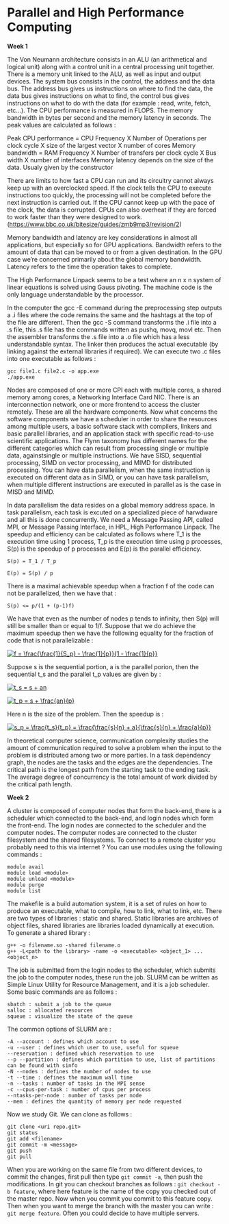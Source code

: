 # Parallel and High Performance Computing

**Week 1**

The Von Neumann architecture consists in an ALU (an arithmetical and logical unit) along with a control unit in a central processing unit together. There is a memory unit linked to the ALU, as well as input and output devices. The system bus consists in the control, the address and the data bus. The address bus gives us instructions on where to find the data, the data bus gives instructions on what to find, the control bus gives instructions on what to do with the data (for example : read, write, fetch, etc...). The CPU performance is measured in FLOPS. The memory bandwidth in bytes per second and the memory latency in seconds. The peak values are calculated as follows :

Peak CPU performance = CPU Frequency X Number of Operations per clock cycle X size of the largest vector X number of cores
Memory bandwidth = RAM Frequency X Number of transfers per clock cycle X Bus width X number of interfaces
Memory latency depends on the size of the data. Usualy given by the constructor

There are limits to how fast a CPU can run and its circuitry cannot always keep up with an overclocked speed. If the clock tells the CPU to execute instructions too quickly, the processing will not be completed before the next instruction is carried out. If the CPU cannot keep up with the pace of the clock, the data is corrupted. CPUs can also overheat if they are forced to work faster than they were designed to work. (https://www.bbc.co.uk/bitesize/guides/zmb9mp3/revision/2)

Memory bandwidth and latency are key considerations in almost all applications, but especially so for GPU applications. Bandwidth refers to the amount of data that can be moved to or from a given destination. In the GPU case we’re concerned primarily about the global memory bandwidth. Latency refers to the time the operation takes to complete.

The High Performance Linpack seems to be a test where an n x n system of linear equations is solved using Gauss pivoting. The machine code is the only language understandable by the processor.

In the computer the gcc -E command during the preprocessing step outputs a .i files where the code remains the same and the hashtags at the top of the file are different. Then the gcc -S command transforms the .i file into a .s file, this .s file has the commands written as pushq, movq, movl etc. Then the assembler transforms the .s file into a .o file which has a less understandable syntax. The linker then produces the actual executable (by linking against the external libraries if required). We can execute two .c files into one executable as follows :

```
gcc file1.c file2.c -o app.exe
./app.exe
```

Nodes are composed of one or more CPI each with multiple cores, a shared memory among cores, a Networking Interface Card NIC. There is an interconnection network, one or more frontend to access the cluster remotely. These are all the hardware components. Now what concerns the software components we have a scheduler in order to share the resources among multiple users, a basic software stack with compilers, linkers and basic parallel libraries, and an application stack with specific read-to-use scientific applications. The Flynn taxonomy has different names for the different categories which can result from processing single or multiple data, againstsingle or multiple instructions. We have SISD, sequential processing, SIMD on vector processing, and MIMD for distributed processing. You can have data parallelism, when the same instruction is executed on different data as in SIMD, or you can have task parallelism, when multiple different instructions are executed in parallel as is the case in MISD and MIMD. 

In data parallelism the data resides on a global memory address space. In task parallelism, each task is excuted on a specialized piece of harwdware and all this is done concurrently. We need a Message Passing API, called MPI, or Message Passing Interface, in HPL, High Performance Linpack. The speedup and efficiency can be calculated as follows where T_1 is the execution time using 1 process, T_p is the execution time using p processes, S(p) is the speedup of p processes and E(p) is the parallel efficiency.

```
S(p) = T_1 / T_p

E(p) = S(p) / p
```

There is a maximal achievable speedup when a fraction f of the code can not be parallelized, then we have that : 

```
S(p) <= p/(1 + (p-1)f)
```

We have that even as the number of nodes p tends to infinity, then S(p) will still be smaller than or equal to 1/f. Suppose that we do achieve the maximum speedup then we have the following equality for the fraction of code that is not parallelizable :

<a href="https://www.codecogs.com/eqnedit.php?latex=f&space;=&space;\frac{\frac{1}{S_p}&space;-&space;\frac{1}{p}}{1&space;-&space;\frac{1}{p}}" target="_blank"><img src="https://latex.codecogs.com/gif.latex?f&space;=&space;\frac{\frac{1}{S_p}&space;-&space;\frac{1}{p}}{1&space;-&space;\frac{1}{p}}" title="f = \frac{\frac{1}{S_p} - \frac{1}{p}}{1 - \frac{1}{p}}" /></a>

Suppose s is the sequential portion, a is the parallel porion, then the sequential t_s and the parallel t_p values are given by :

<a href="https://www.codecogs.com/eqnedit.php?latex=t_s&space;=&space;s&space;&plus;&space;an" target="_blank"><img src="https://latex.codecogs.com/gif.latex?t_s&space;=&space;s&space;&plus;&space;an" title="t_s = s + an" /></a>

<a href="https://www.codecogs.com/eqnedit.php?latex=t_p&space;=&space;s&space;&plus;&space;\frac{an}{p}" target="_blank"><img src="https://latex.codecogs.com/gif.latex?t_p&space;=&space;s&space;&plus;&space;\frac{an}{p}" title="t_p = s + \frac{an}{p}" /></a>

Here n is the size of the problem. Then the speedup is :

<a href="https://www.codecogs.com/eqnedit.php?latex=s_p&space;=&space;\frac{t_s}{t_p}&space;=&space;\frac{\frac{s}{n}&space;&plus;&space;a}{\frac{s}{n}&space;&plus;&space;\frac{a}{p}}" target="_blank"><img src="https://latex.codecogs.com/gif.latex?s_p&space;=&space;\frac{t_s}{t_p}&space;=&space;\frac{\frac{s}{n}&space;&plus;&space;a}{\frac{s}{n}&space;&plus;&space;\frac{a}{p}}" title="s_p = \frac{t_s}{t_p} = \frac{\frac{s}{n} + a}{\frac{s}{n} + \frac{a}{p}}" /></a>

In theoretical computer science, communication complexity studies the amount of communication required to solve a problem when the input to the problem is distributed among two or more parties. In a task dependency graph, the nodes are the tasks and the edges are the dependencies. The critical path is the longest path from the starting task to the ending task. The average degree of concurrency is the total amount of work divided by the critical path length.

**Week 2**

A cluster is composed of computer nodes that form the back-end, there is a scheduler which connected to the back-end, and login nodes which form the front-end. The login nodes are connected to the scheduler and the computer nodes. The computer nodes are connected to the cluster filesystem and the shared filesystems. To connect to a remote cluster you probably need to this via internet ? You can use modules using the following commands :

```
module avail
module load <module>
module unload <module>
module purge 
module list
```

The makefile is a build automation system, it is a set of rules on how to produce an executable, what to compile, how to link, what to link, etc. There are two types of libraries : static and shared. Static libraries are archives of object files, shared libraries are libraries loaded dynamically at execution. To generate a shared library :

```
g++ -o filename.so -shared filename.o
g++ -L<path to the library> -name -o <executable> <object_1> ... <object_n>
```

The job is submitted from the login nodes to the scheduler, which submits the job to the computer nodes, these run the job. SLURM can be written as Simple Linux Utility for Resource Management, and it is a job scheduler. Some basic commands are as follows :

```
sbatch : submit a job to the queue
salloc : allocated resources
squeue : visualize the state of the queue
```
The common options of SLURM are :

```
-A --account : defines which account to use
-u --user : defines which user to use, useful for squeue
--reservation : defined which reservation to use
--p --partition : defines which partition to use, list of partitions can be found with sinfo
-N --nodes : defines the number of nodes to use
-t --time : defines the maximum wall time
-n --tasks : number of tasks in the MPI sense
-c --cpus-per-task : number of cpus per process
--ntasks-per-node : number of tasks per node 
--mem : defines the quantity of memory per node requested
```

Now we study Git. We can clone as follows :

```
git clone <uri repo.git>
git status
git add <filename>
git commit -m <message>
git push
git pull
```

When you are working on the same file from two different devices, to commit the changes, first pull then type `git commit -a`, then push the modifications. In git you can checkout branches as follows : `git checkout -b feature`, where here feature is the name of the copy you checked out of the master repo. Now when you commit you commit to this feature copy. Then when you want to merge the branch with the master you can write : `git merge feature`. Often you could decide to have multiple servers.
